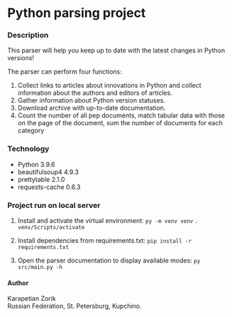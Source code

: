 # Python parsing project

### Description
This parser will help you keep up to date with the latest changes in Python versions!

The parser can perform four functions:
1. Collect links to articles about innovations in Python and collect information about the authors and editors of articles.
2. Gather information about Python version statuses.
3. Download archive with up-to-date documentation.
4. Count the number of all pep documents, match tabular data with those on the page of the document, sum the number of documents for each category


### Technology
- Python 3.9.6
- beautifulsoup4 4.9.3
- prettytable 2.1.0
- requests-cache 0.6.3


### Project run on local server
1. Install and activate the virtual environment:
```py -m venv venv```
```. venv/Scripts/activate```

2. Install dependencies from requirements.txt:
```pip install -r requirements.txt```

4. Open the parser documentation to display available modes:
```py src/main.py -h```


#### Author
Karapetian Zorik   
Russian Federation, St. Petersburg, Kupchino.